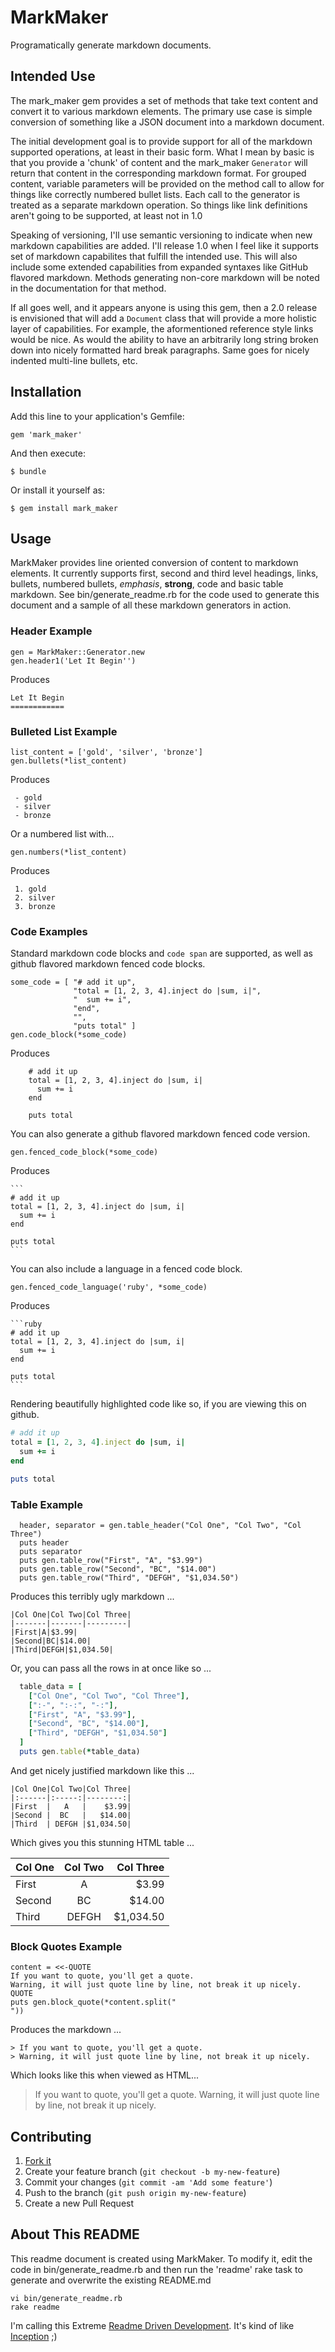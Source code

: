 MarkMaker
=========

Programatically generate markdown documents.

Intended Use
------------

The mark_maker gem provides a set of methods that take text content and
convert it to various markdown elements. The primary use case is simple
conversion of something like a JSON document into a markdown document.

The initial development goal is to provide
support for all of the markdown supported operations, at least in their basic form. What
I mean by basic is that you provide a 'chunk' of content and the mark_maker `Generator`
will return that content in the corresponding markdown format. For grouped content, variable
parameters will be provided on the method call to allow for things like correctly numbered
bullet lists. Each call to the generator is treated as a separate
markdown operation. So things like link definitions aren't going to be supported,
at least not in 1.0

Speaking of versioning, I'll use semantic versioning to indicate when new markdown
capabilities are added. I'll release 1.0 when I feel like it supports set
of markdown capabilites that fulfill the intended use. This will also include some
extended capabilities from expanded syntaxes like GitHub flavored markdown. Methods
generating non-core markdown will be noted in the documentation for that method.

If all goes well, and it appears anyone is using this gem, then a 2.0 release is
envisioned that will add a `Document` class that will provide a
more holistic layer of capabilities. For example, the aformentioned reference style
links would be nice. As would the ability to have an arbitrarily long string broken
down into nicely formatted hard break paragraphs. Same goes for nicely indented multi-line
bullets, etc.

Installation
------------

Add this line to your application's Gemfile:

    gem 'mark_maker'

And then execute:

    $ bundle

Or install it yourself as:

    $ gem install mark_maker

Usage
-----

MarkMaker provides line oriented conversion of content to markdown elements. It
currently supports first, second and third level headings, links, bullets, numbered
bullets, *emphasis*, **strong**, code
and basic table markdown. See bin/generate_readme.rb for the code used to generate this
document and a sample of all these markdown generators in action.

### Header Example
    gen = MarkMaker::Generator.new
    gen.header1('Let It Begin'')

Produces

    Let It Begin
    ============

### Bulleted List Example

    list_content = ['gold', 'silver', 'bronze']
    gen.bullets(*list_content)

Produces

     - gold
     - silver
     - bronze

Or a numbered list with...

    gen.numbers(*list_content)

Produces

     1. gold
     2. silver
     3. bronze

### Code Examples

Standard markdown code blocks and `code span` are supported, as well as github
flavored markdown fenced code blocks.

    some_code = [ "# add it up",
                  "total = [1, 2, 3, 4].inject do |sum, i|",
                  "  sum += i",
                  "end",
                  "",
                  "puts total" ]
    gen.code_block(*some_code)

Produces

        # add it up
        total = [1, 2, 3, 4].inject do |sum, i|
          sum += i
        end
        
        puts total

You can also generate a github flavored markdown fenced code version.

    gen.fenced_code_block(*some_code)

Produces

    ```
    # add it up
    total = [1, 2, 3, 4].inject do |sum, i|
      sum += i
    end
    
    puts total
    ```

You can also include a language in a fenced code block.

    gen.fenced_code_language('ruby', *some_code)

Produces

    ```ruby
    # add it up
    total = [1, 2, 3, 4].inject do |sum, i|
      sum += i
    end
    
    puts total
    ```

Rendering beautifully highlighted code like so, if you are viewing this on github.

```ruby
# add it up
total = [1, 2, 3, 4].inject do |sum, i|
  sum += i
end

puts total
```

### Table Example

      header, separator = gen.table_header("Col One", "Col Two", "Col Three")
      puts header
      puts separator
      puts gen.table_row("First", "A", "$3.99")
      puts gen.table_row("Second", "BC", "$14.00")
      puts gen.table_row("Third", "DEFGH", "$1,034.50")

Produces this terribly ugly markdown ...

```
|Col One|Col Two|Col Three|
|-------|-------|---------|
|First|A|$3.99|
|Second|BC|$14.00|
|Third|DEFGH|$1,034.50|
```

Or, you can pass all the rows in at once like so ...

```ruby
  table_data = [
    ["Col One", "Col Two", "Col Three"],
    [":-", ":-:", "-:"],
    ["First", "A", "$3.99"],
    ["Second", "BC", "$14.00"],
    ["Third", "DEFGH", "$1,034.50"]
  ]
  puts gen.table(*table_data)
```
And get nicely justified markdown like this ...
```
|Col One|Col Two|Col Three|
|:------|:-----:|--------:|
|First  |   A   |    $3.99|
|Second |  BC   |   $14.00|
|Third  | DEFGH |$1,034.50|
```
Which gives you this stunning HTML table ...

|Col One|Col Two|Col Three|
|:------|:-----:|--------:|
|First  |   A   |    $3.99|
|Second |  BC   |   $14.00|
|Third  | DEFGH |$1,034.50|


### Block Quotes Example

```
content = <<-QUOTE
If you want to quote, you'll get a quote.
Warning, it will just quote line by line, not break it up nicely.
QUOTE
puts gen.block_quote(*content.split("
"))
```

Produces the markdown ...

```
> If you want to quote, you'll get a quote.
> Warning, it will just quote line by line, not break it up nicely.
```


Which looks like this when viewed as HTML...

> If you want to quote, you'll get a quote.
> Warning, it will just quote line by line, not break it up nicely.


Contributing
------------

 1. [Fork it](https://github.com/sn1de/mark_maker/fork)
 2. Create your feature branch (`git checkout -b my-new-feature`)
 3. Commit your changes (`git commit -am 'Add some feature'`)
 4. Push to the branch (`git push origin my-new-feature`)
 5. Create a new Pull Request

About This README
-----------------

This readme document is created using MarkMaker. To modify it, edit the code
in bin/generate_readme.rb and then run the 'readme' rake task to generate and overwrite the
existing README.md

    vi bin/generate_readme.rb
    rake readme

I'm calling this Extreme [Readme Driven Development](http://tom.preston-werner.com/2010/08/23/readme-driven-development.html).
It's kind of like [Inception](http://en.wikipedia.org/wiki/Inception) ;)
